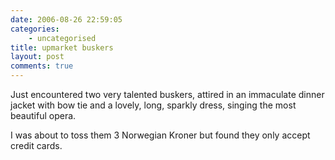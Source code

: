 ```yaml
---
date: 2006-08-26 22:59:05
categories:
    - uncategorised
title: upmarket buskers
layout: post
comments: true
---
```

Just encountered two very talented buskers, attired in an immaculate
dinner jacket with bow tie and a lovely, long, sparkly dress, singing
the most beautiful opera.

I was about to toss them 3 Norwegian Kroner but found they only accept
credit cards.
